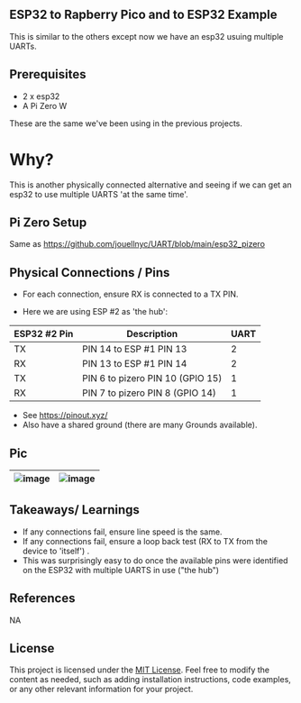 ## ESP32 to Rapberry Pico and to ESP32  Example
This is similar to the others except now we have an esp32 usuing multiple UARTs.

## Prerequisites

- 2 x esp32
- A Pi Zero W

These are the same we've been using in the previous projects.
 

# Why? 
This is another physically connected alternative and seeing if we can get an esp32 to use multiple UARTS 'at the same time'. 

## Pi Zero Setup
Same as https://github.com/jouellnyc/UART/blob/main/esp32_pizero

## Physical Connections / Pins 
- For each connection, ensure RX is connected to a TX PIN.

- Here we are using ESP #2 as 'the hub':

| ESP32 #2 Pin | Description | UART|
|---|---|---|
| TX | PIN 14 to ESP #1 PIN 13| 2 |
| RX | PIN 13 to ESP #1 PIN 14| 2 |
| TX | PIN  6 to pizero PIN 10 (GPIO 15) | 1 |
| RX | PIN  7 to pizero PIN 8 (GPIO 14) | 1 |

- See https://pinout.xyz/
- Also have a shared ground (there are many Grounds available).

## Pic

| ![image](https://github.com/jouellnyc/UART/assets/32470508/71363b68-4612-4f49-9cc7-f39508263ce3)|![image](https://github.com/jouellnyc/UART/assets/32470508/978d8521-27af-454e-81ca-a63893099c81)|
|---|---|



## Takeaways/ Learnings
- If any connections fail, ensure line speed is the same.
- If any connections fail, ensure a loop back test (RX to TX from the device to 'itself') .
- This was surprisingly easy to do once the available pins were identified on the ESP32 with multiple UARTS in use ("the hub")

## References
NA

## License
This project is licensed under the [MIT License](LICENSE).
Feel free to modify the content as needed, such as adding installation instructions, code examples, or any other relevant information for your project.
